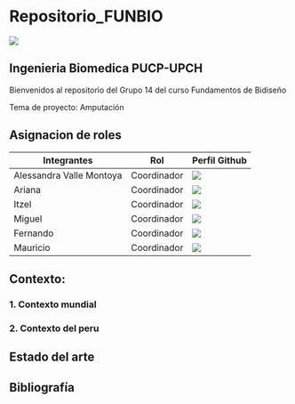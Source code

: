# Repositorio_FUNBIO
<img src="Imágenes/imagen1.jpg"/>

## Ingenieria Biomedica PUCP-UPCH
Bienvenidos al repositorio del Grupo 14 del curso Fundamentos de Bidiseño

Tema de proyecto: Amputación

## Asignacion de roles
| Integrantes | Rol | Perfil Github |
| ------------- | ------------- |------------- |
| Alessandra Valle Montoya |  Coordinador   |<image src ="https://github.com/miguel-isidro05">  |
| Ariana |Coordinador     |<image src ="Imagen/prosim4f.png"> |
| Itzel  |  Coordinador    |<image src ="Imagen/descarga.jfif"> |
| Miguel  |  Coordinador   |<image src ="Imagen/arduino-nano-33-iot.webp">  |
| Fernando |  Coordinador   |<image src ="Imagen/arduino-nano-33-iot.webp">  |
| Mauricio  |  Coordinador   |<image src ="Imagen/arduino-nano-33-iot.webp">  |

## Contexto:
### 1. Contexto mundial 
### 2. Contexto del peru

## Estado del arte

## Bibliografía
